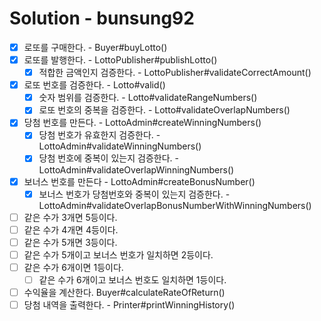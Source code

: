 # Solution - bunsung92
- [x] 로또를 구매한다. - Buyer#buyLotto()
- [x] 로또를 발행한다. - LottoPublisher#publishLotto()
  - [x] 적합한 금액인지 검증한다. - LottoPublisher#validateCorrectAmount() 
- [x] 로또 번호를 검증한다. - Lotto#valid()
  - [x] 숫자 범위를 검증한다. - Lotto#validateRangeNumbers()
  - [x] 로또 번호의 중복을 검증한다. - Lotto#validateOverlapNumbers()
- [x] 당첨 번호를 만든다. - LottoAdmin#createWinningNumbers()
  - [x] 당첨 번호가 유효한지 검증한다. - LottoAdmin#validateWinningNumbers()
  - [x] 당첨 번호에 중복이 있는지 검증한다. - LottoAdmin#validateOverlapWinningNumbers()
- [x] 보너스 번호를 만든다 - LottoAdmin#createBonusNumber()
  - [x] 보너스 번호가 당첨번호와 중복이 있는지 검증한다. - LottoAdmin#validateOverlapBonusNumberWithWinningNumbers()
- [ ] 같은 수가 3개면 5등이다.
- [ ] 같은 수가 4개면 4등이다.
- [ ] 같은 수가 5개면 3등이다.
- [ ] 같은 수가 5개이고 보너스 번호가 일치하면 2등이다.
- [ ] 같은 수가 6개이면 1등이다.
  - [ ] 같은 수가 6개이고 보너스 번호도 일치하면 1등이다.
- [ ] 수익율을 계산한다. Buyer#calculateRateOfReturn()
- [ ] 당첨 내역을 출력한다. - Printer#printWinningHistory()
